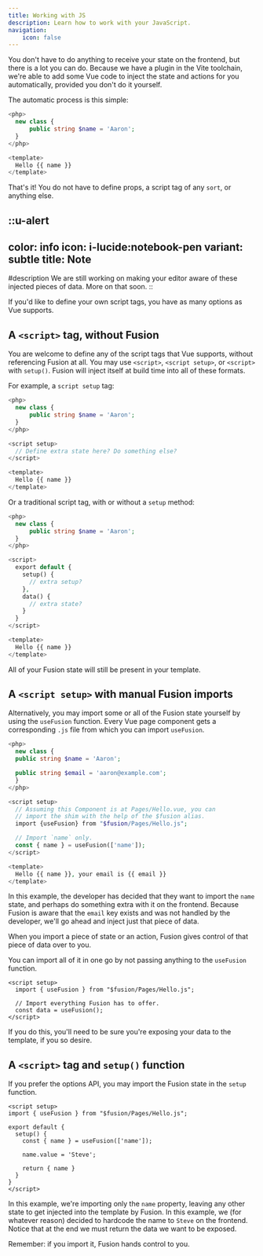 ```yaml
---
title: Working with JS
description: Learn how to work with your JavaScript.
navigation:
    icon: false
---
```


You don't have to do anything to receive your state on the frontend, but there is a lot you can do. Because we have a plugin in the Vite toolchain, we're able to add some Vue code to inject the state and actions for you automatically, provided you don't do it yourself.

The automatic process is this simple:
```php
<php>
  new class {
      public string $name = 'Aaron';
  }
</php>

<template>
  Hello {{ name }}
</template>
```
That's it! You do not have to define props, a script tag of any `sort`, or anything else.

::u-alert
---
color: info
icon: i-lucide:notebook-pen
variant: subtle
title: Note
---
#description
We are still working on making your editor aware of these injected pieces of data. More on that soon.
::

If you'd like to define your own script tags, you have as many options as Vue supports.

## A `<script>` tag, without Fusion

You are welcome to define any of the script tags that Vue supports, without referencing Fusion at all. You may use `<script>`, `<script setup>`, or `<script>` with `setup()`. Fusion will inject itself at build time into all of these formats.

For example, a `script setup` tag:
```php
<php>
  new class {
      public string $name = 'Aaron';
  }
</php>

<script setup>
  // Define extra state here? Do something else?
</script>

<template>
  Hello {{ name }}
</template>
```
Or a traditional script tag, with or without a `setup` method:
```php
<php>
  new class {
      public string $name = 'Aaron';
  }
</php>

<script>
  export default {
    setup() {
      // extra setup?
    },
    data() {
      // extra state?
    }
  }
</script>

<template>
  Hello {{ name }}
</template>
```
All of your Fusion state will still be present in your template.

## A `<script setup>` with manual Fusion imports
Alternatively, you may import some or all of the Fusion state yourself by using the `useFusion` function. Every Vue page component gets a corresponding `.js` file from which you can import `useFusion`.
```php
<php>
  new class {
  public string $name = 'Aaron';

  public string $email = 'aaron@example.com';
  }
</php>

<script setup>
  // Assuming this Component is at Pages/Hello.vue, you can 
  // import the shim with the help of the $fusion alias.
  import {useFusion} from "$fusion/Pages/Hello.js";

  // Import `name` only.
  const { name } = useFusion(['name']);
</script>

<template>
  Hello {{ name }}, your email is {{ email }}
</template>
```

In this example, the developer has decided that they want to import the `name` state, and perhaps do something extra with it on the frontend. Because Fusion is aware that the `email` key exists and was not handled by the developer, we'll go ahead and inject just that piece of data.

When you import a piece of state or an action, Fusion gives control of that piece of data over to you.

You can import all of it in one go by not passing anything to the `useFusion` function.

```vue
<script setup>
  import { useFusion } from "$fusion/Pages/Hello.js";

  // Import everything Fusion has to offer.
  const data = useFusion();
</script>
```
If you do this, you'll need to be sure you're exposing your data to the template, if you so desire.

## A `<script>` tag and `setup()` function
If you prefer the options API, you may import the Fusion state in the `setup` function.
```vue
<script setup>
import { useFusion } from "$fusion/Pages/Hello.js";

export default {
  setup() {
    const { name } = useFusion(['name']);

    name.value = 'Steve';

    return { name }
  }
}
</script>
```
In this example, we're importing only the `name` property, leaving any other state to get injected into the template by Fusion. In this example, we (for whatever reason) decided to hardcode the name to `Steve` on the frontend. Notice that at the end we must return the data we want to be exposed.

Remember: if you import it, Fusion hands control to you.

